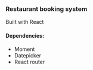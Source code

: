 ### Restaurant booking system 

Built with React
#### Dependencies: 
* Moment
* Datepicker
* React router
